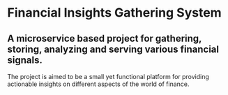 # Financial Insights Gathering System 

## A microservice based project for gathering, storing, analyzing and serving various financial signals. 

The project is aimed to be a small yet functional platform for providing actionable insights on different aspects of the world of finance. 
